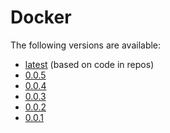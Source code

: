 # Docker

The following versions are available:

* [latest](latest) (based on code in repos)
* [0.0.5](0.0.5)
* [0.0.4](0.0.4)
* [0.0.3](0.0.3)
* [0.0.2](0.0.2)
* [0.0.1](0.0.1)

